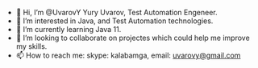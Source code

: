 - 👋 Hi, I’m @UvarovY Yury Uvarov, Test Automation Engeneer. 
- 👀 I’m interested in Java, and Test Automation technologies.
- 🌱 I’m currently learning Java 11.
- 💞️ I’m looking to collaborate on projectes which could help me improve my skills. 
- 📫 How to reach me: skype: kalabamga, email: uvarovy@gmail.com
<!---
UvarovY/UvarovY is a ✨ special ✨ repository because its `README.md` (this file) appears on your GitHub profile.
You can click the Preview link to take a look at your changes.
--->
